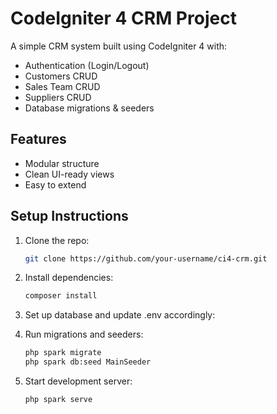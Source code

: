 # CodeIgniter 4 CRM Project

A simple CRM system built using CodeIgniter 4 with:
- Authentication (Login/Logout)
- Customers CRUD
- Sales Team CRUD
- Suppliers CRUD
- Database migrations & seeders

## Features

- Modular structure
- Clean UI-ready views
- Easy to extend

## Setup Instructions

1. Clone the repo:

   ```bash
   git clone https://github.com/your-username/ci4-crm.git 

2. Install dependencies:

   ```bash
   composer install 

3. Set up database and update .env accordingly:

4. Run migrations and seeders:

   ```bash
   php spark migrate
   php spark db:seed MainSeeder

4. Start development server:

   ```bash
   php spark serve 